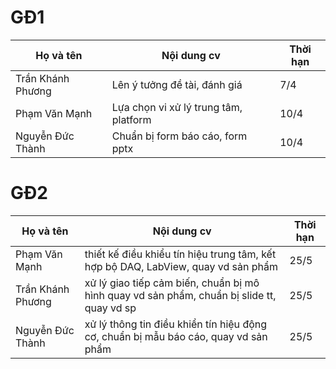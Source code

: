 # GĐ1

| Họ và tên | Nội dung cv | Thời hạn |
| --- | --- | --- |
| Trần Khánh Phương | Lên ý tưởng đề tài, đánh giá | 7/4 |
| Phạm Văn Mạnh | Lựa chọn vi xử lý trung tâm, platform | 10/4 |
| Nguyễn Đức Thành | Chuẩn bị form báo cáo, form pptx | 10/4 |

# GĐ2

| Họ và tên | Nội dung cv | Thời hạn |
| --- | --- | --- |
| Phạm Văn Mạnh | thiết kế điều khiểu tín hiệu trung tâm, kết hợp bộ DAQ, LabView, quay vd sản phẩm | 25/5 |
| Trần Khánh Phương | xử lý giao tiếp cảm biến, chuẩn bị mô hình quay vd sản phẩm, chuẩn bị slide tt, quay vd sp | 25/5 |
| Nguyễn Đức Thành | xử lý thông tin điều khiển tín hiệu động cơ, chuẩn bị mẫu báo cáo, quay vd sản phẩm | 25/5 |
